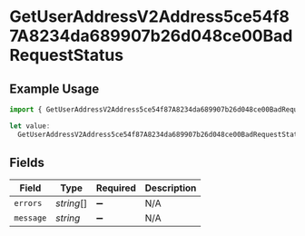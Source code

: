 # GetUserAddressV2Address5ce54f87A8234da689907b26d048ce00BadRequestStatus

## Example Usage

```typescript
import { GetUserAddressV2Address5ce54f87A8234da689907b26d048ce00BadRequestStatus } from "@dhaba/safepay-ts/models/operations";

let value:
  GetUserAddressV2Address5ce54f87A8234da689907b26d048ce00BadRequestStatus = {};
```

## Fields

| Field              | Type               | Required           | Description        |
| ------------------ | ------------------ | ------------------ | ------------------ |
| `errors`           | *string*[]         | :heavy_minus_sign: | N/A                |
| `message`          | *string*           | :heavy_minus_sign: | N/A                |